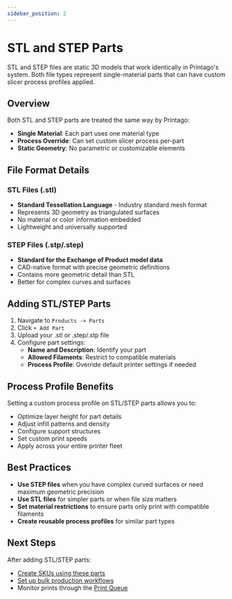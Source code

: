 ```yaml
---
sidebar_position: 2
---
```


# STL and STEP Parts

STL and STEP files are static 3D models that work identically in Printago's system. Both file types represent single-material parts that can have custom slicer process profiles applied.

## Overview

Both STL and STEP parts are treated the same way by Printago:
- **Single Material**: Each part uses one material type
- **Process Override**: Can set custom slicer process per-part  
- **Static Geometry**: No parametric or customizable elements

## File Format Details

### STL Files (.stl)
- **Standard Tessellation Language** - Industry standard mesh format
- Represents 3D geometry as triangulated surfaces
- No material or color information embedded
- Lightweight and universally supported

### STEP Files (.stp/.step) 
- **Standard for the Exchange of Product model data**
- CAD-native format with precise geometric definitions
- Contains more geometric detail than STL
- Better for complex curves and surfaces

## Adding STL/STEP Parts

1. Navigate to `Products -> Parts`
2. Click `+ Add Part`
3. Upload your .stl or .step/.stp file
4. Configure part settings:
   - **Name and Description**: Identify your part
   - **Allowed Filaments**: Restrict to compatible materials
   - **Process Profile**: Override default printer settings if needed

## Process Profile Benefits

Setting a custom process profile on STL/STEP parts allows you to:
- Optimize layer height for part details
- Adjust infill patterns and density
- Configure support structures
- Set custom print speeds
- Apply across your entire printer fleet

## Best Practices

- **Use STEP files** when you have complex curved surfaces or need maximum geometric precision
- **Use STL files** for simpler parts or when file size matters
- **Set material restrictions** to ensure parts only print with compatible filaments
- **Create reusable process profiles** for similar part types

## Next Steps

After adding STL/STEP parts:
- [Create SKUs using these parts](./sku-management.md)
- [Set up bulk production workflows](../printing/advanced-printing/bulk-actions.md)
- Monitor prints through the [Print Queue](../print-queue-management.md)

